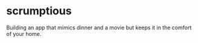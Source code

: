 # scrumptious
Building an app that mimics dinner and a movie but keeps it in the comfort of your home.
